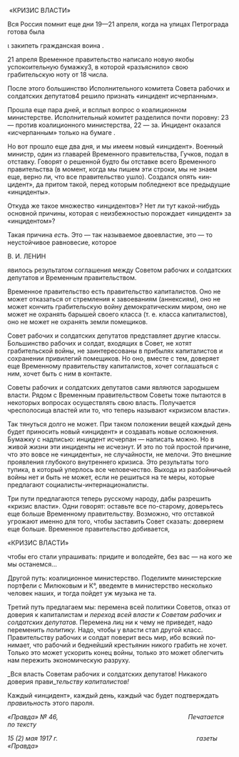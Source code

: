  «КРИЗИС ВЛАСТИ»

Вся Россия помнит еще дни 19—21 апреля, когда на улицах Петрограда готова была

ι закипеть гражданская воина .

21 апреля Временное правительство написало новую якобы успокоительную бу­мажку3, в которой «разъяснило» свою грабительскую ноту от 18 числа.

После этого большинство Исполнительного комитета Совета рабочих и солдатских депутатов4 решило признать «инцидент исчерпанным».

Прошла еще пара дней, и всплыл вопрос о коалиционном министерстве. Исполни­тельный комитет разделился почти поровну: 23 — против коалиционного министерст­ва, 22 — за. Инцидент оказался «исчерпанным» только на бумаге .

Но вот прошло еще два дня, и мы имеем новый «инцидент». Военный министр, один из главарей Временного правительства, Гучков, подал в отставку. Говорят о решенной будто бы отставке всего Временного правительства (в момент, когда мы пишем эти строки, мы не знаем еще, верно ли, что все правительство ушло). Создался опять «ин­цидент», да притом такой, перед которым побледнеют все предыдущие «инциденты».

Откуда же такое множество «инцидентов»? Нет ли тут какой-нибудь основной при­чины, которая с неизбежностью порождает «инцидент» за «инцидентом»?

Такая причина _есть._ Это — так называемое двоевластие, это — то неустойчивое равновесие, которое

  

В. И. ЛЕНИН

явилось результатом соглашения между Советом рабочих и солдатских депутатов и Временным правительством.

Временное правительство есть правительство капиталистов. Оно не может отказать­ся от стремления к завоеваниям (аннексиям), оно не может кончить грабительскую войну демократическим миром, оно не может не охранять барышей своего класса (т. е. класса капиталистов), оно не может не охранять земли помещиков.

Совет рабочих и солдатских депутатов представляет другие классы. Большинство рабочих и солдат, входящих в Совет, не хотят грабительской войны, не заинтересованы в прибылях капиталистов и сохранении привилегий помещиков. Но оно, вместе с тем, доверяет еще Временному правительству капиталистов, хочет соглашаться с ним, хочет быть с ним в контакте.

Советы рабочих и солдатских депутатов сами являются зародышем власти. Рядом с Временным правительством Советы тоже пытаются в некоторых вопросах осуществ­лять свою власть. Получается чресполосица властей или то, что теперь называют «кри­зисом власти».

Так тянуться долго не может. При таком положении вещей каждый день будет при­носить новый «инцидент» и создавать новые осложнения. Бумажку с надписью: инци­дент исчерпан — написать можно. Но в живой жизни эти инциденты не исчезнут. И это по той простой причине, что это вовсе не «инциденты», не случайности, не мелочи. Это внешние проявления глубокого внутреннего кризиса. Это результаты того тупика, в ко­торый уперлось все человечество. Выхода из разбойничьей войны нет и быть не может, если не решиться на те меры, которые предлагают социалисты-интернационалисты.

Три пути предлагаются теперь русскому народу, дабы разрешить «кризис власти». Одни говорят: оставьте все по-старому, доверьтесь еще больше Временному прави­тельству. Возможно, что отставкой угрожают именно для того, чтобы заставить Совет сказать: доверяем еще больше. Временное правительство добивается,

  

«КРИЗИС ВЛАСТИ»

чтобы его стали упрашивать: придите и володейте, без вас — на кого же мы останем­ся...

Другой путь: коалиционное министерство. Поделимте министерские портфели с Милюковым и К°, введемте в министерство несколько человек наших, и тогда пойдет уж музыка не та.

Третий путь предлагаем мы: перемена всей политики Советов, отказ от доверия к капиталистам и _переход всей власти к Советам рабочих и солдатских депутатов._ Пе­ремена _лиц_ ни к чему не приведет, надо переменить _политику._ Надо, чтобы у власти стал другой класс. Правительству рабочих и солдат поверит весь мир, ибо всякий по­нимает, что рабочий и беднейший крестьянин никого грабить не хочет. Только это мо­жет ускорить конец войны, только это может облегчить нам пережить экономическую разруху.

_Вся власть Советам рабочих и солдатских депутатов! Никакого доверия прави­__тельству капиталистов!_

Каждый «инцидент», каждый день, каждый час будет подтверждать _правильность_ этого пароля.

_«Правда» № 46,                                                                          Печатается по тексту_

_15 (2) мая 1917 г.                                                                               газеты «Правда»_